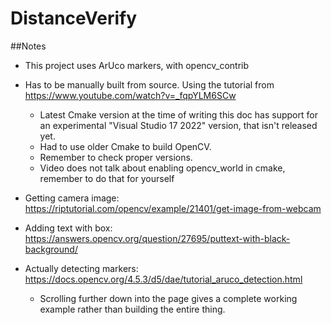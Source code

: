 # DistanceVerify
##Notes
- This project uses ArUco markers, with opencv_contrib
- Has to be manually built from source. Using the tutorial from https://www.youtube.com/watch?v=_fqpYLM6SCw
	- Latest Cmake version at the time of writing this doc has support for an experimental "Visual Studio 17 2022" version, that isn't released yet.
	- Had to use older Cmake to build OpenCV.
	- Remember to check proper versions.
	- Video does not talk about enabling opencv_world in cmake, remember to do that for yourself

- Getting camera image: https://riptutorial.com/opencv/example/21401/get-image-from-webcam
- Adding text with box: https://answers.opencv.org/question/27695/puttext-with-black-background/
- Actually detecting markers: https://docs.opencv.org/4.5.3/d5/dae/tutorial_aruco_detection.html
	- Scrolling further down into the page gives a complete working example rather than building the entire thing.